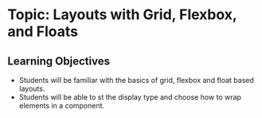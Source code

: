 # Topic: Layouts with Grid, Flexbox, and Floats

## Learning Objectives

- Students will be familiar with the basics of grid, flexbox and float based layouts.
- Students will be able to st the display type and choose how to wrap elements in a component.